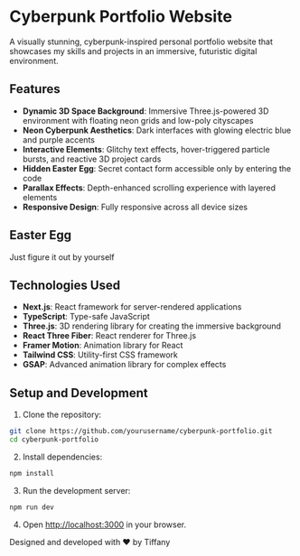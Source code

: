# Cyberpunk Portfolio Website

A visually stunning, cyberpunk-inspired personal portfolio website that showcases my skills and projects in an immersive, futuristic digital environment.

## Features

- **Dynamic 3D Space Background**: Immersive Three.js-powered 3D environment with floating neon grids and low-poly cityscapes
- **Neon Cyberpunk Aesthetics**: Dark interfaces with glowing electric blue and purple accents
- **Interactive Elements**: Glitchy text effects, hover-triggered particle bursts, and reactive 3D project cards
- **Hidden Easter Egg**: Secret contact form accessible only by entering the  code
- **Parallax Effects**: Depth-enhanced scrolling experience with layered elements
- **Responsive Design**: Fully responsive across all device sizes

## Easter Egg
Just figure it out by yourself

## Technologies Used

- **Next.js**: React framework for server-rendered applications
- **TypeScript**: Type-safe JavaScript
- **Three.js**: 3D rendering library for creating the immersive background
- **React Three Fiber**: React renderer for Three.js
- **Framer Motion**: Animation library for React
- **Tailwind CSS**: Utility-first CSS framework
- **GSAP**: Advanced animation library for complex effects

## Setup and Development

1. Clone the repository:
```bash
git clone https://github.com/yourusername/cyberpunk-portfolio.git
cd cyberpunk-portfolio
```

2. Install dependencies:
```bash
npm install
```

3. Run the development server:
```bash
npm run dev
```

4. Open [http://localhost:3000](http://localhost:3000) in your browser.



Designed and developed with ❤️ by Tiffany 

